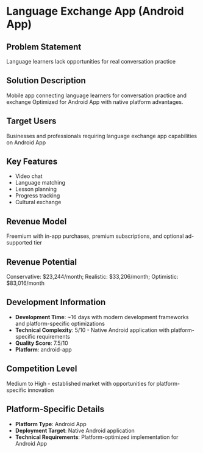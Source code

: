 # Language Exchange App (Android App)

## Problem Statement
Language learners lack opportunities for real conversation practice

## Solution Description
Mobile app connecting language learners for conversation practice and exchange Optimized for Android App with native platform advantages.

## Target Users
Businesses and professionals requiring language exchange app capabilities on Android App

## Key Features
- Video chat
- Language matching
- Lesson planning
- Progress tracking
- Cultural exchange

## Revenue Model
Freemium with in-app purchases, premium subscriptions, and optional ad-supported tier

## Revenue Potential
Conservative: $23,244/month; Realistic: $33,206/month; Optimistic: $83,016/month

## Development Information
- **Development Time**: ~16 days with modern development frameworks and platform-specific optimizations
- **Technical Complexity**: 5/10 - Native Android application with platform-specific requirements
- **Quality Score**: 7.5/10
- **Platform**: android-app

## Competition Level
Medium to High - established market with opportunities for platform-specific innovation

## Platform-Specific Details
- **Platform Type**: Android App
- **Deployment Target**: Native Android application
- **Technical Requirements**: Platform-optimized implementation for Android App

